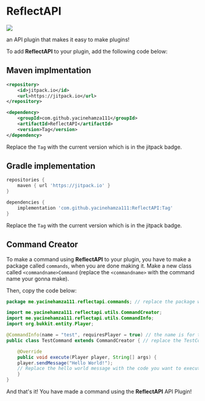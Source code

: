 # ReflectAPI
![](https://jitpack.io/v/yacinehamza111/ReflectAPI.svg)

an API plugin that makes it easy to make plugins!


To add **ReflectAPI** to your plugin, add the following code below:

## Maven implmentation

```xml
<repository>
	<id>jitpack.io</id>
	<url>https://jitpack.io</url>
</repository>
```

```xml
<dependency>
	<groupId>com.github.yacinehamza111</groupId>
	<artifactId>ReflectAPI</artifactId>
	<version>Tag</version>
</dependency>
```

Replace the `Tag` with the current version which is in the jitpack badge.



## Gradle implementation

```gradle
repositories {
	maven { url 'https://jitpack.io' }
}
```


```gradle
dependencies {
	implementation 'com.github.yacinehamza111:ReflectAPI:Tag'
}
```

Replace the `Tag` with the current version which is in the jitpack badge.


## Command Creator

To make a command using **ReflectAPI** to your plugin, you have to make a package called `commands`, when you are done making it. Make a new class called `<commandname>Command` (replace the `<commandname>` with the command name your gonna make).

Then, copy the code below:

```Java
package me.yacinehamza111.reflectapi.commands; // replace the package with your package or else you will get an error.

import me.yacinehamza111.reflectapi.utils.CommandCreator;
import me.yacinehamza111.reflectapi.utils.CommandInfo;
import org.bukkit.entity.Player;

@CommandInfo(name = "test", requiresPlayer = true) // the name is for the command name (also, replace the 'test' command name with your command name), and the requiresPlayer just makes it so if the command requires a player to execute it, then keep it to true. Otherwise, make it false to make it so only the console can run the command.
public class TestCommand extends CommandCreator { // replace the TestCommand class to your class (don't rename your class to TestCommand since it's not necessary)

    @Override
    public void execute(Player player, String[] args) {
	player.sendMessage("Hello World!");
	// Replace the hello world message with the code you want to execute when you run the command.
    }
}

```

And that's it! You have made a command using the **ReflectAPI** API Plugin!

